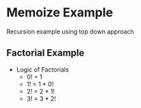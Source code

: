 # Memoize Example
Recursion example using top down approach
 
## Factorial Example
- Logic of Factorials
    - 0! = 1
    - 1! = 1 * 0!
    - 2! = 2 * 1!
    - 3! = 3 * 2!
   
